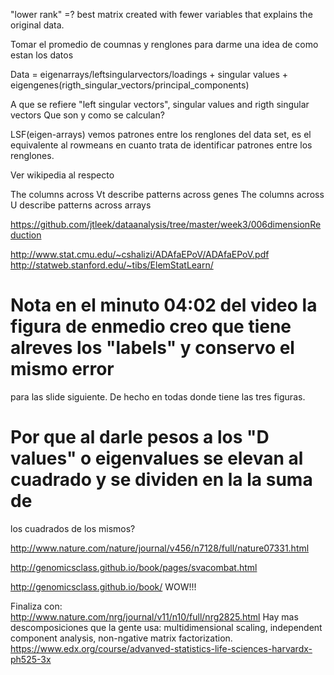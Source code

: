

"lower rank" =? best matrix created with fewer variables that explains the original data.

Tomar el promedio de coumnas y renglones para darme una idea de como estan los datos

Data = eigenarrays/leftsingularvectors/loadings + singular values + eigengenes(rigth_singular_vectors/principal_components)

A que se refiere "left singular vectors", singular values and rigth singular vectors
  Que son y como se calculan?
  
  LSF(eigen-arrays) vemos patrones entre los renglones del data set, es el equivalente al rowmeans en cuanto trata de identificar
  patrones entre los renglones.


Ver wikipedia al respecto

  The columns across Vt describe patterns across genes
    The columns across U describe patterns across arrays
    
https://github.com/jtleek/dataanalysis/tree/master/week3/006dimensionReduction

http://www.stat.cmu.edu/~cshalizi/ADAfaEPoV/ADAfaEPoV.pdf
http://statweb.stanford.edu/~tibs/ElemStatLearn/

# Nota en el minuto 04:02 del video la figura de enmedio creo que tiene alreves los "labels" y conservo el mismo error
para las slide siguiente. De hecho en todas donde tiene las tres figuras.

# Por que al darle pesos a los "D values" o eigenvalues se elevan al cuadrado y se dividen en la la suma de 
los cuadrados de los mismos?

http://www.nature.com/nature/journal/v456/n7128/full/nature07331.html

http://genomicsclass.github.io/book/pages/svacombat.html

http://genomicsclass.github.io/book/
  WOW!!!

Finaliza con:   
http://www.nature.com/nrg/journal/v11/n10/full/nrg2825.html
  Hay mas descomposiciones que la gente usa:
    multidimensional scaling, independent component analysis, non-ngative matrix factorization.
https://www.edx.org/course/advanved-statistics-life-sciences-harvardx-ph525-3x



